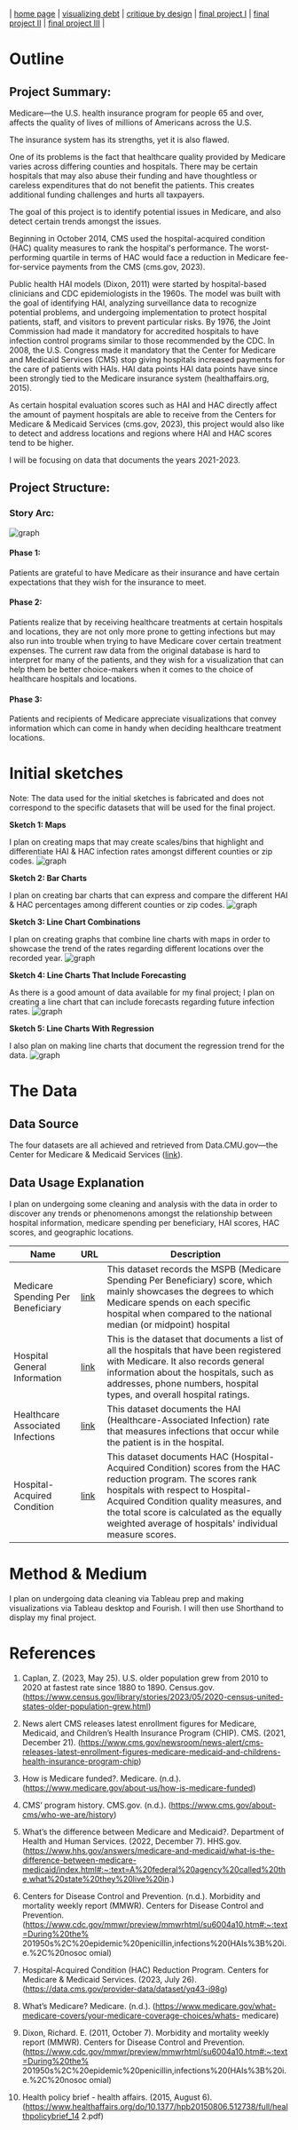 | [home page](README.md) | [visualizing debt](visualizing-government-debt.md) | [critique by design](critique-by-design.md) | [final project I](final-project-part-one.md) | [final project II](final-project-part-two.md) | [final project III](final-project-part-three.md) |


# Outline
 
## Project Summary:
Medicare—the U.S. health insurance program for people 65 and over, affects the quality of lives of millions of Americans across the U.S.

The insurance system has its strengths, yet it is also flawed.

One of its problems is the fact that healthcare quality provided by Medicare varies across differing counties and hospitals. There may be certain hospitals that may also abuse their funding and have thoughtless or careless expenditures that do not benefit the patients. This creates additional funding challenges and hurts all taxpayers.

The goal of this project is to identify potential issues in Medicare, and also detect certain trends amongst the issues. 

Beginning in October 2014, CMS used the hospital-acquired condition (HAC) quality measures to rank the hospital's performance. The worst-performing quartile in terms of HAC would face a reduction in Medicare fee-for-service payments from the CMS (cms.gov, 2023). 

Public health HAI models (Dixon, 2011) were started by hospital-based clinicians and CDC epidemiologists in the 1960s. The model was built with the goal of identifying HAI, analyzing surveillance data to recognize potential problems, and undergoing implementation to protect hospital patients, staff, and visitors to prevent particular risks. By 1976, the Joint Commission had made it mandatory for accredited hospitals to have infection control programs similar to those recommended by the CDC. In 2008, the U.S. Congress made it mandatory that the Center for Medicare and Medicaid Services (CMS) stop giving hospitals increased payments for the care of patients with HAIs. HAI data points HAI data points have since been strongly tied to the Medicare insurance system (healthaffairs.org, 2015).

As certain hospital evaluation scores such as HAI and HAC directly affect the amount of payment hospitals are able to receive from the Centers for Medicare & Medicaid Services (cms.gov, 2023), this project would also like to detect and address locations and regions where HAI and HAC scores tend to be higher.

I will be focusing on data that documents the years 2021-2023.

## Project Structure:

### Story Arc:
![graph](/4.jpeg)

#### Phase 1:
Patients are grateful to have Medicare as their insurance and have certain expectations that they wish for the insurance to meet.

#### Phase 2:
Patients realize that by receiving healthcare treatments at certain hospitals and locations, they are not only more prone to getting infections but may also run into trouble when trying to have Medicare cover certain treatment expenses. The current raw data from the original database is hard to interpret for many of the patients, and they wish for a visualization that can help them be better choice-makers when it comes to the choice of healthcare hospitals and locations.

#### Phase 3:
Patients and recipients of Medicare appreciate visualizations that convey information which can come in handy when deciding healthcare treatment locations. 



# Initial sketches

Note: The data used for the initial sketches is fabricated and does not correspond to the specific datasets that will be used for the final project.

**Sketch 1: Maps**

I plan on creating maps that may create scales/bins that highlight and differentiate HAI & HAC infection rates amongst different counties or zip codes.
![graph](/6.jpeg)


**Sketch 2: Bar Charts**

I plan on creating bar charts that can express and compare the different HAI & HAC percentages among different counties or zip codes.
![graph](/7.jpeg)


**Sketch 3: Line Chart Combinations**

I plan on creating graphs that combine line charts with maps in order to showcase the trend of the rates regarding different locations over the recorded year.
![graph](/8.jpeg)


**Sketch 4: Line Charts That Include Forecasting**

As there is a good amount of data available for my final project; I plan on creating a line chart that can include forecasts regarding future infection rates.
![graph](/9.jpeg)


**Sketch 5: Line Charts With Regression**

I also plan on making line charts that document the regression trend for the data.
![graph](/10.jpeg)


# The Data
## Data Source
The four datasets are all achieved and retrieved from Data.CMU.gov—the Center for Medicare & Medicaid Services
([link](https://data.cms.gov)).

## Data Usage Explanation
I plan on undergoing some cleaning and analysis with the data in order to discover any trends or phenomenons amongst the relationship between hospital information, medicare spending per beneficiary, HAI scores, HAC scores, and geographic locations.



| Name | URL | Description |
|------|-----|-------------|
|Medicare Spending Per Beneficiary|[link](https://drive.google.com/file/d/1ZLPEfB2agSnhmHblKXW1yg2Ou254-QdQ/view?usp=share_link)|This dataset records the MSPB (Medicare Spending Per Beneficiary) score, which mainly showcases the degrees to which Medicare spends on each specific hospital when compared to the national median (or midpoint) hospital|
|Hospital General Information|[link](https://drive.google.com/file/d/18I-ygqpZ8K3cVmZdaLYA0lUB1KmehTgJ/view?usp=share_link)|This is the dataset that documents a list of all the hospitals that have been registered with Medicare. It also records general information about the hospitals, such as addresses, phone numbers, hospital types, and overall hospital ratings. |
|Healthcare Associated Infections|[link](https://drive.google.com/file/d/1IsjM4xgk_YiJX_l-8bL1prnZjeG6Pp4l/view?usp=sharing)|This dataset documents the HAI (Healthcare-Associated Infection) rate that measures infections that occur while the patient is in the hospital.|
|Hospital-Acquired Condition|[link](https://drive.google.com/file/d/1CIo2EYfXVvcRTdbOgSLmokIw-wlifZcQ/view?usp=share_link)|This dataset documents HAC (Hospital-Acquired Condition) scores from the HAC reduction program. The scores rank hospitals with respect to Hospital-Acquired Condition quality measures, and the total score is calculated as the equally weighted average of hospitals' individual measure scores.|

# Method & Medium
I plan on undergoing data cleaning via Tableau prep and making visualizations via Tableau desktop and Fourish. I will then use Shorthand to display my final project.

# References
1. Caplan, Z. (2023, May 25). U.S. older population grew from 2010 to 2020 at fastest rate since 1880 to 1890. Census.gov.
(https://www.census.gov/library/stories/2023/05/2020-census-united-states-older-population-grew.html)

2. News alert CMS releases latest enrollment figures for Medicare, Medicaid, and Children’s Health Insurance Program (CHIP). CMS. (2021, December 21).
(https://www.cms.gov/newsroom/news-alert/cms-releases-latest-enrollment-figures-medicare-medicaid-and-childrens-health-insurance-program-chip)

3. How is Medicare funded?. Medicare. (n.d.).
(https://www.medicare.gov/about-us/how-is-medicare-funded)

4. CMS’ program history. CMS.gov. (n.d.).
(https://www.cms.gov/about-cms/who-we-are/history)

5. What’s the difference between Medicare and Medicaid?. Department of Health and Human Services. (2022, December 7). HHS.gov.
(https://www.hhs.gov/answers/medicare-and-medicaid/what-is-the-difference-between-medicare-medicaid/index.html#:~:text=A%20federal%20agency%20called%20the,what%20state%20they%20live%20in.)

6. Centers for Disease Control and Prevention. (n.d.). Morbidity and mortality weekly report (MMWR). Centers for Disease Control and Prevention. (https://www.cdc.gov/mmwr/preview/mmwrhtml/su6004a10.htm#:~:text=During%20the% 201950s%2C%20epidemic%20penicillin,infections%20(HAIs%3B%20i.e.%2C%20nosoc omial)
   
7. Hospital-Acquired Condition (HAC) Reduction Program. Centers for Medicare & Medicaid Services. (2023, July 26).
(https://data.cms.gov/provider-data/dataset/yq43-i98g)

8. What’s Medicare? Medicare. (n.d.).
(https://www.medicare.gov/what-medicare-covers/your-medicare-coverage-choices/whats- medicare)

9. Dixon, Richard. E. (2011, October 7). Morbidity and mortality weekly report (MMWR). Centers for Disease Control and Prevention. (https://www.cdc.gov/mmwr/preview/mmwrhtml/su6004a10.htm#:~:text=During%20the% 201950s%2C%20epidemic%20penicillin,infections%20(HAIs%3B%20i.e.%2C%20nosoc omial)
    
10. Health policy brief - health affairs. (2015, August 6). (https://www.healthaffairs.org/do/10.1377/hpb20150806.512738/full/healthpolicybrief_14 2.pdf)
